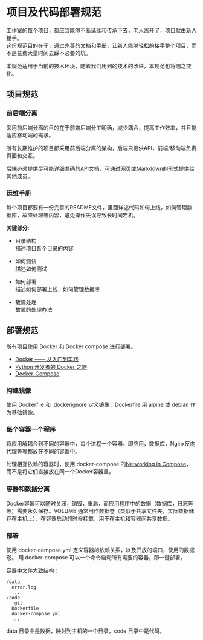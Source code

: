 # 项目及代码部署规范

工作室的每个项目，都应当能够不断延续和传承下去，老人离开了，项目就由新人接手。  
这份规范目的在于，通过完善的文档和手册，让新人能够轻松的接手整个项目，而不是花费大量时间去踩不必要的坑。

本规范适用于当前的技术环境，随着我们用到的技术的改进，本规范也将随之变化。


## 项目规范

### 前后端分离

采用前后端分离的目的在于前端后端分工明确，减少耦合，提高工作效率，并且能适应移动端的需求。

所有长期维护的项目都采用前后端分离的架构，后端只提供API，前端/移动端负责页面和交互。  

后端必须提供尽可能详细准确的API文档，可通过网页或Markdown的形式提供给其他成员。  

### 运维手册

每个项目都要有一份完善的README文件，里面详述代码如何上线，如何管理数据库，故障处理等内容，避免操作失误导致长时间宕机。

**关键部分:**

- 目录结构    
  描述项目各个目录的内容
 
- 如何测试    
  描述如何测试
 
- 如何部署    
  描述如何部署上线，如何管理数据库
  
- 故障处理    
  故障的处理办法


## 部署规范

所有项目使用 Docker 和 Docker compose 进行部署。

- [Docker —— 从入门到实践](https://yeasy.gitbooks.io/docker_practice/content/)
- [Python 开发者的 Docker 之旅](http://docs.daocloud.io/python-docker)
- [Docker-Compose](https://docs.docker.com/compose/overview/)

### 构建镜像

使用 Dockerfile 和 .dockerignore 定义镜像，Dockerfile 用 alpine 或 debian 作为基础镜像。

### 每个容器一个程序

将应用解耦合到不同的容器中，每个进程一个容器。即应用，数据库，Nginx反向代理等等都放在不同的容器中。

处理相互依赖的容器时，使用 docker-compose 的[Networking in Compose](https://docs.docker.com/compose/networking/)，而不是将它们直接放在同一个Docker容器里。

### 容器和数据分离

Docker容器可以随时关闭，销毁，重启，而应用程序中的数据（数据库，日志等等）需要永久保存。VOLUME 通常用作数据卷（类似于共享文件夹，实际数据储存在主机上），在容器启动的时候挂载，用于在主机和容器间共享数据。

### 部署

使用 docker-compose.yml 定义容器的依赖关系，以及开放的端口，使用的数据卷。
用 docker-compose 可以一个命令启动所有需要的容器，即一键部署。

容器中文件大致结构：

    /data
      error.log
      ...
    /code
      .git
      Dockerfile
      docker-compose.yml
      ...

data 目录中是数据，映射到主机的一个目录，code 目录中是代码。
